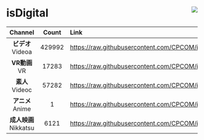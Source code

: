 # isDigital <img align="right" src="https://img.shields.io/github/last-commit/CPCOM/isDigital"/>  
  
| Channel | Count | Link |  
| :-----: | :---: | :--- |  
|**ビデオ**<br />Videoa | 429992 | https://raw.githubusercontent.com/CPCOM/isDigital/main/Videoa.txt |  
|**VR動画**<br />VR | 17283 | https://raw.githubusercontent.com/CPCOM/isDigital/main/VR.txt |  
|**素人**<br />Videoc | 57282 | https://raw.githubusercontent.com/CPCOM/isDigital/main/Videoc.txt |  
|**アニメ**<br />Anime | 1 | https://raw.githubusercontent.com/CPCOM/isDigital/main/Anime.txt |  
|**成人映画**<br />Nikkatsu | 6121 | https://raw.githubusercontent.com/CPCOM/isDigital/main/Nikkatsu.txt |  